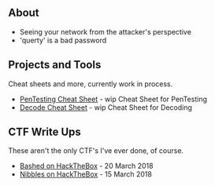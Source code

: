 ## About

- Seeing your network from the attacker's perspective
- 'querty' is a bad password


## Projects and Tools

Cheat sheets and more, currently work in process.

* [PenTesting Cheat Sheet](PaT/CheatSheet.md) - wip Cheat Sheet for PenTesting
* [Decode Cheat Sheet](PaT/Decode.md) - wip Cheat Sheet for Decoding

## CTF Write Ups

These aren't the only CTF's I've ever done, of course.


* [Bashed on HackTheBox](CTF-Writeups/Bashed-HTB.md) - 20 March 2018
* [Nibbles on HackTheBox](CTF-Writeups/Nibbles-HTB.md) - 15 March 2018


